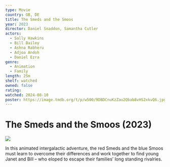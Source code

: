 ```yaml
---
type: Movie
country: GB, DE
title: The Smeds and the Smoos
year: 2023
director: Daniel Snaddon, Samantha Cutler
actors:
  - Sally Hawkins
  - Bill Bailey
  - Ashna Rabheru
  - Adjoa Andoh
  - Daniel Ezra
genre:
  - Animation
  - Family
length: 25m
shelf: watched
owned: false
rating:
watched: 2024-08-10
poster: https://image.tmdb.org/t/p/w500/9DBDCnuKzZau2Qbab8vHS2xkvQ6.jpg
---
```


# The Smeds and the Smoos (2023)

![](https://image.tmdb.org/t/p/w500/9DBDCnuKzZau2Qbab8vHS2xkvQ6.jpg)

In this animated intergalactic adventure, the red Smeds and the blue Smoos must learn to overcome their differences and work together to find young Janet and Bill – who eloped to escape their families’ long standing rivalries.